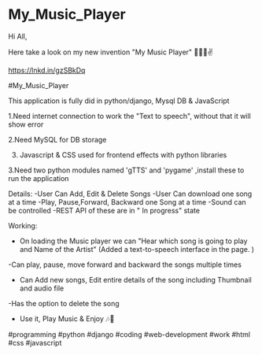 # My_Music_Player

Hi All,

Here take a look on my  new invention  "My Music  Player" 🎼🎵🎶✌️  

https://lnkd.in/gzSBkDq

#My_Music_Player

This application  is fully did in python/django, Mysql DB  & JavaScript

1.Need internet connection to work the "Text to speech", without that it will  show error

2.Need MySQL for DB storage

3. Javascript & CSS used for frontend  effects with python libraries  

3.Need two python  modules named  'gTTS' and 'pygame'  ,install these to  run the application


Details:
-User  Can Add, Edit & Delete Songs
-User Can download one song at a time
-Play, Pause,Forward, Backward  one Song   at a time
-Sound can be controlled
-REST API  of these are  in " In progress" state


Working:

- On loading the Music player we can "Hear which song is going to play and Name of the Artist" 
(Added a text-to-speech interface in the page. )

-Can play, pause, move forward and backward the songs multiple times

- Can Add new songs, Edit entire details of the song including Thumbnail and audio file 

-Has the option to delete the song 



- Use it, Play Music & Enjoy 🎶🎼

 #programming #python #django #coding #web-development #work #html #css #javascript
